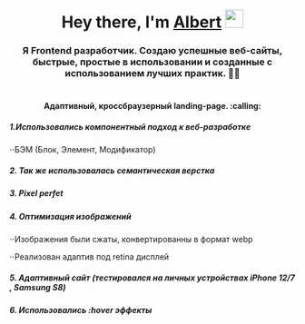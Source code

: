 <h1 align="center">Hey there, I'm <a href="#" target="_blank">Albert</a> 
<img src="https://github.com/blackcater/blackcater/raw/main/images/Hi.gif" height="32"/></h1>

<h3 align="center">Я Frontend разработчик. Cоздаю успешные веб-сайты, быстрые, простые в использовании и созданные с использованием лучших практик. 👍🏼
</h3>

<!-- # 𝕄𝕪 𝕡𝕠𝕣𝕥𝕗𝕠𝕝𝕚𝕠🛠 -->
#

<h4 align="center">Адаптивный, кроссбраузерный landing-page. :calling: 
</h4>

<h5> 1.Использовались компонентный подход к веб-разработке</h5> 
<p>⋅⋅БЭМ (Блок, Элемент, Модификатор)</p> 
<h5> 2. Так же использовалась семантическая верстка</h5>
<h5> 3. Pixel perfet </h5>
<h5> 4. Оптимизация изображений</h5>
<p>⋅⋅Изображения были сжаты, конвертированны в формат webp</p>
<p>⋅⋅Реализован адаптив под retina дисплей</p>
<h5> 5. Адаптивный сайт (тестировался на личных устройствах iPhone 12/7 , Samsung S8)</h5>
<h5> 6. Использовались :hover эффекты</h5>
